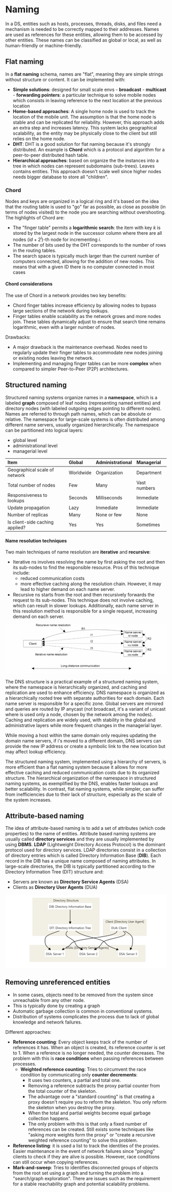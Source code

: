 # Naming

In a DS, entities such as hosts, processes, threads, disks, and files need a mechanism is needed to be correctly mapped to their addresses. Names are used as references for these entities, allowing them to be accessed by other entities. These names can be classified as global or local, as well as human-friendly or machine-friendly.

## Flat naming 

In a **flat naming** schema, names are "flat", meaning they are simple strings without structure or content.
It can be implemented with: 

- **Simple solutions**: designed for small scale envs
		- **broadcast**
		- **multicast**
		- **forwarding pointers**: a particular technique to solve mobile nodes which consists in leaving reference to the next location at the previous location
- **Home-based approaches**: A single home node is used to track the location of the mobile unit. The assumption is that the home node is stable and can be replicated for reliability. However, this approach adds an extra step and increases latency. This system lacks geographical scalability, as the entity may be physically close to the client but still relies on the home node.
- **DHT**: DHT is a good solution for flat naming because it's strongly distributed. An example is **Chord** which is a protocol and algorithm for a peer-to-peer distributed hash table.
- **Hierarchical approaches**: based on organize the the instances into a tree in which nodes can represent subdomains (sub-trees). Leaves contains entities. This approach doesn't scale well since higher nodes needs bigger database to store all "children".   

### Chord 

Nodes and keys are organized in a logical ring and it's based on the idea that the routing table is used to "go" far as possible, as close as possible (in terms of nodes visited) to the node you are searching without overshooting. The highlights of Chord are:

- The "finger table" permits a **logarithmic search**: the item with key $k$ is stored by the largest node in the successor column where there are all nodes $(id + 2^i)$-th node for incrementing $i$. 
- The number of bits used by the DHT corresponds to the number of rows in the routing tables.
- The search space is typically much larger than the current number of computers connected, allowing for the addition of new nodes. This means that with a given ID there is no computer connected in most cases 

#### Chord considerations

The use of Chord in a network provides two key benefits: 

- Chord finger tables increase efficiency by allowing nodes to bypass large sections of the network during lookups. 
- Finger tables enable scalability as the network grows and more nodes join. These tables dynamically adjust to ensure that search time remains logarithmic, even with a larger number of nodes.

Drawbacks:

- A major drawback is the maintenance overhead. Nodes need to regularly update their finger tables to accommodate new nodes joining or existing nodes leaving the network. 
- Implementing and managing finger tables can be more **complex** when compared to simpler Peer-to-Peer (P2P) architectures.

## Structured naming

Structured naming systems organize names in a **namespace**, which is a labeled **graph** composed of leaf nodes (representing named entities) and directory nodes (with labeled outgoing edges pointing to different nodes). Names are referred to through path names, which can be absolute or relative. The namespace for large-scale systems is often distributed among different name servers, usually organized hierarchically.
The namespace can be partitioned into logical layers: 

- global level 
- administrational level 
- managerial level


| Item | Global | Administrational | Managerial |
| :--- | :--- | :--- | :--- |
| Geographical scale of network | Worldwide | Organization | Department |
| Total number of nodes | Few | Many | Vast numbers |
| Responsiveness to lookups | Seconds | Milliseconds | Immediate |
| Update propagation | Lazy | Immediate | Immediate |
| Number of replicas | Many | None or few | None |
| Is client-side caching applied? | Yes | Yes | Sometimes |


#### Name resolution techniques 

Two main techniques of name resolution are **iterative** and **recursive**:

- Iterative ns involves resolving the name by first asking the root and then its sub-nodes to find the responsible resource. Pros of this technique include:
	- reduced communication costs
	- more effective caching along the resolution chain. 
	However, it may lead to higher demand on each name server.
- Recursive ns starts from the root and then recursively forwards the request to its sub-nodes. This technique does not involve caching, which can result in slower lookups. Additionally, each name server in this resolution method is responsible for a single request, increasing demand on each server.


![](images/75f6caf8c6f664b4d62ea66e14ac8365.png)


The DNS structure is a practical example of a structured naming system, where the namespace is hierarchically organized, and caching and replication are used to enhance efficiency.
DNS namespace is organized as a hierarchically rooted tree with separate authorities for each domain.
Each name server is responsible for a specific zone. Global servers are mirrored and queries are routed by IP anycast (not broadcast, it's a variant of unicast where is used only a node, chosen by the network among the nodes).
Caching and replication are widely used, with stability in the global and administrative layers while more frequent changes in the managerial layer.

While moving a host within the same domain only requires updating the domain name servers, if i's moved to a different domain, DNS servers can provide the new IP address or create a symbolic link to the new location but may affect lookup efficiency.

The structured naming system, implemented using a hierarchy of servers, is more efficient than a flat naming system because it allows for more effective caching and reduced communication costs due to its organized structure. The hierarchical organization of the namespace in structured naming systems, as exemplified by the DNS, enables faster lookups and better scalability. In contrast, flat naming systems, while simpler, can suffer from inefficiencies due to their lack of structure, especially as the scale of the system increases.

## Attribute-based naming

The idea of attribute-based naming is to add a set of attributes (which code properties) to the name of entities. Attribute based naming systems are usually called **directory services** and they are usually implemented by using **DBMS**. 
**LDAP** (Lightweight Directory Access Protocol) is the dominant protocol used for directory services. LDAP directories consist in a collection of directory entries which is called Directory Information Base (**DIB**). 
Each record in the DIB has a unique name composed of naming attributes. 
In large-scale directories, the DIB is typically partitioned according to the Directory Information Tree (DIT) structure and: 

- Servers are known as **Directory Service Agents** (DSA)
- Clients as **Directory User Agents** (DUA)

![](images/Pasted%20image%2020240807175958.png)

## Removing unreferenced entities

- In some cases, objects need to be removed from the system since unreachable from any other node.
- This is typically done by creating a graph
- Automatic garbage collection is common in conventional systems.
- Distribution of systems complicates the process due to lack of global knowledge and network failures.


Different approaches: 

- **Reference counting**: Every object keeps track of the number of references it has. When an object is created, its reference counter is set to 1. When a reference is no longer needed, the counter decreases. The problem with this is **race conditions** when passing references between processes.
	- **Weighted reference counting**: Tries to circumvent the race condition by communicating only **counter decrements**: 
		- It uses two counters, a partial and total one.
		- Removing a reference subtracts the proxy partial counter from the total counter of the skeleton. 
		- The advantage over a "standard counting" is that creating a proxy doesn't require you to reform the skeleton. You only reform the skeleton when you destroy the proxy. 
		- When the total and partial weights become equal garbage collection happens. 
		- The only problem with this is that only a fixed number of references can be created. Still exists some techniques like "asking more weights form the proxy" or "create a recursive weighted reference counting" to solve this problem.
- **Reference listing**: it is used a list to track the identities of the proxies. Easier maintenance in the event of network failures since "pinging" clients to check if they are alive is possible. However, race conditions can still occur when copying references.
- **Mark-and-sweep**: Tries to identifies disconnected groups of objects from the root set using a graph and turning the problem into a "search/graph exploration". There are issues such as the requirement for a stable reachability graph and potential scalability problems.
